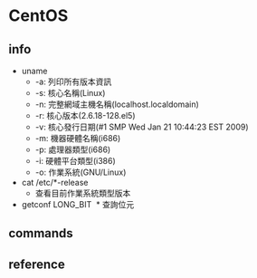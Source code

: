 # CentOS

## info
* uname
  * -a: 列印所有版本資訊
  * -s: 核心名稱(Linux)
  * -n: 完整網域主機名稱(localhost.localdomain)
  * -r: 核心版本(2.6.18-128.el5)
  * -v: 核心發行日期(#1 SMP Wed Jan 21 10:44:23 EST 2009)
  * -m: 機器硬體名稱(i686)
  * -p: 處理器類型(i686)
  * -i: 硬體平台類型(i386)
  * -o: 作業系統(GNU/Linux)
* cat /etc/*-release
  * 查看目前作業系統類型版本
* getconf LONG_BIT
  * 查詢位元
## commands

## reference
